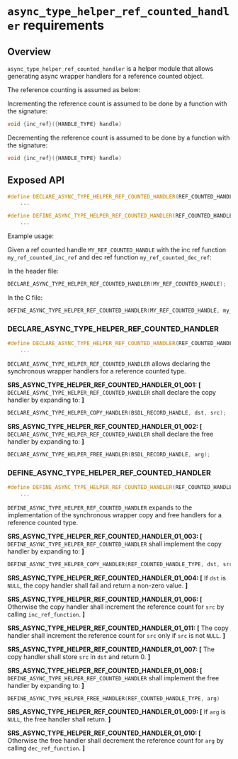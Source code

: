 `async_type_helper_ref_counted_handler` requirements
============

## Overview

`async_type_helper_ref_counted_handler` is a helper module that allows generating async wrapper handlers for a reference counted object.

The reference counting is assumed as below:

Incrementing the reference count is assumed to be done by a function with the signature:

```c
void {inc_ref}({HANDLE_TYPE} handle)
```

Decrementing the reference count is assumed to be done by a function with the signature:

```c
void {inc_ref}({HANDLE_TYPE} handle)
```

## Exposed API

```c
#define DECLARE_ASYNC_TYPE_HELPER_REF_COUNTED_HANDLER(REF_COUNTED_HANDLE_TYPE) \
    ...

#define DEFINE_ASYNC_TYPE_HELPER_REF_COUNTED_HANDLER(REF_COUNTED_HANDLE_TYPE, inc_ref_function, dec_ref_function) \
    ...
```

Example usage:

Given a ref counted handle `MY_REF_COUNTED_HANDLE` with the inc ref function `my_ref_counted_inc_ref` and dec ref function `my_ref_counted_dec_ref`:

In the header file:

```c
DECLARE_ASYNC_TYPE_HELPER_REF_COUNTED_HANDLER(MY_REF_COUNTED_HANDLE);
```

In the C file:

```c
DEFINE_ASYNC_TYPE_HELPER_REF_COUNTED_HANDLER(MY_REF_COUNTED_HANDLE, my_ref_counted_inc_ref, my_ref_counted_dec_ref);
```

### DECLARE_ASYNC_TYPE_HELPER_REF_COUNTED_HANDLER

```c
#define DECLARE_ASYNC_TYPE_HELPER_REF_COUNTED_HANDLER(REF_COUNTED_HANDLE_TYPE) \
    ...
```

`DECLARE_ASYNC_TYPE_HELPER_REF_COUNTED_HANDLER` allows declaring the synchronous wrapper handlers for a reference counted type.

**SRS_ASYNC_TYPE_HELPER_REF_COUNTED_HANDLER_01_001: [** `DECLARE_ASYNC_TYPE_HELPER_REF_COUNTED_HANDLER` shall declare the copy handler by expanding to: **]**

```c
DECLARE_ASYNC_TYPE_HELPER_COPY_HANDLER(BSDL_RECORD_HANDLE, dst, src);
```

**SRS_ASYNC_TYPE_HELPER_REF_COUNTED_HANDLER_01_002: [** `DECLARE_ASYNC_TYPE_HELPER_REF_COUNTED_HANDLER` shall declare the free handler by expanding to: **]**

```c
DECLARE_ASYNC_TYPE_HELPER_FREE_HANDLER(BSDL_RECORD_HANDLE, arg);
```

### DEFINE_ASYNC_TYPE_HELPER_REF_COUNTED_HANDLER

```c
#define DEFINE_ASYNC_TYPE_HELPER_REF_COUNTED_HANDLER(REF_COUNTED_HANDLE_TYPE, inc_ref_function, dec_ref_function) \
    ...
```

`DEFINE_ASYNC_TYPE_HELPER_REF_COUNTED_HANDLER` expands to the implementation of the synchronous wrapper copy and free handlers for a reference counted type.

**SRS_ASYNC_TYPE_HELPER_REF_COUNTED_HANDLER_01_003: [** `DEFINE_ASYNC_TYPE_HELPER_REF_COUNTED_HANDLER` shall implement the copy handler by expanding to: **]**

```c
DEFINE_ASYNC_TYPE_HELPER_COPY_HANDLER(REF_COUNTED_HANDLE_TYPE, dst, src)
```

**SRS_ASYNC_TYPE_HELPER_REF_COUNTED_HANDLER_01_004: [** If `dst` is `NULL`, the copy handler shall fail and return a non-zero value. **]**

**SRS_ASYNC_TYPE_HELPER_REF_COUNTED_HANDLER_01_006: [** Otherwise the copy handler shall increment the reference count for `src` by calling `inc_ref_function`. **]**

**SRS_ASYNC_TYPE_HELPER_REF_COUNTED_HANDLER_01_011: [** The copy handler shall increment the reference count for `src` only if `src` is not `NULL`. **]**

**SRS_ASYNC_TYPE_HELPER_REF_COUNTED_HANDLER_01_007: [** The copy handler shall store `src` in `dst` and return 0. **]**

**SRS_ASYNC_TYPE_HELPER_REF_COUNTED_HANDLER_01_008: [** `DEFINE_ASYNC_TYPE_HELPER_REF_COUNTED_HANDLER` shall implement the free handler by expanding to: **]**

```c
DEFINE_ASYNC_TYPE_HELPER_FREE_HANDLER(REF_COUNTED_HANDLE_TYPE, arg)
```

**SRS_ASYNC_TYPE_HELPER_REF_COUNTED_HANDLER_01_009: [** If `arg` is `NULL`, the free handler shall return. **]**

**SRS_ASYNC_TYPE_HELPER_REF_COUNTED_HANDLER_01_010: [** Otherwise the free handler shall decrement the reference count for `arg` by calling `dec_ref_function`. **]**
